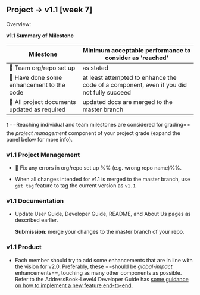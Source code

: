 <div id="title">

## Project → v1.1 [week 7]
</div>
<div id="body"> 

<tip-box>

Overview: <include src="project-deliverables.md#v11-overview" inline />
</tip-box>

**v1.1 Summary of Milestone**

Milestone | Minimum acceptable performance to consider as 'reached'
--------- | -------------------------------------------------------
:busts_in_silhouette: Team org/repo set up | as stated
:bust_in_silhouette: Have done some enhancement to the code | at least attempted to enhance the code of a component, even if you did not fully succeed
:busts_in_silhouette: All project documents updated as required | updated docs are merged to the master branch

:exclamation: ==Reaching individual and team milestones are considered for grading== the _project management_ component of your project grade (expand the panel below for more info).

<panel type="seamless" header="%%Admin {{ icon_embedding }} Project Assessment → Project Management%%">
  <include src="project-assessment.md#project-management-grading" />
</panel>

<div id="documentation">

### v1.1 Project Management

* :busts_in_silhouette: Fix any errors in org/repo set up %%&nbsp;(e.g. wrong repo name)%%.

* When all changes intended for v1.1 is merged to the master branch, use `git tag` feature to tag the current version as `v1.1`


### v1.1 Documentation

* Update User Guide, Developer Guide, README, and About Us pages as described earlier.

  **Submission**: merge your changes to the master branch of your repo.

</div>
<div id="product">

### v1.1 Product

* Each member should try to add some enhancements that are in line with the vision for v2.0. Preferably, these ==should be <tooltip content="should go beyond the component you are in charge of">_global-impact_</tooltip> enhancements==, touching as many other components as possible. Refer to the AddressBook-Level4 Developer Guide has [some guidance on how to implement a new feature end-to-end](https://nus-cs2103-ay1718s2.github.io/addressbook-level4/DeveloperGuide.html#creating-a-new-command-code-remark-code).

</div>

</div>